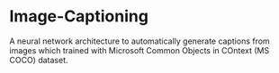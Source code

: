 # Image-Captioning

A neural network architecture to automatically generate captions from images which trained with Microsoft Common Objects in COntext (MS COCO) dataset.
